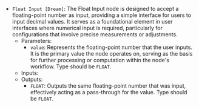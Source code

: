 - `Float Input [Dream]`: The Float Input node is designed to accept a floating-point number as input, providing a simple interface for users to input decimal values. It serves as a foundational element in user interfaces where numerical input is required, particularly for configurations that involve precise measurements or adjustments.
    - Parameters:
        - `value`: Represents the floating-point number that the user inputs. It is the primary value the node operates on, serving as the basis for further processing or computation within the node's workflow. Type should be `FLOAT`.
    - Inputs:
    - Outputs:
        - `FLOAT`: Outputs the same floating-point number that was input, effectively acting as a pass-through for the value. Type should be `FLOAT`.
